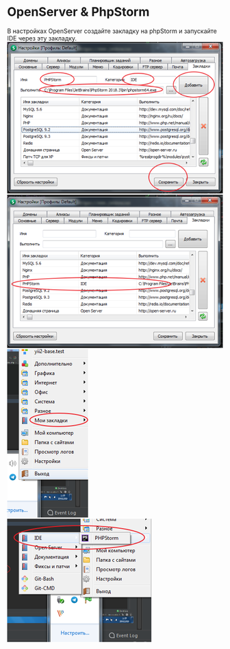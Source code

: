# OpenServer & PhpStorm
В настройках OpenServer создайте закладку на phpStorm и запускайте IDE через эту закладку.
![](img/openserver1.png)
![](img/openserver2.png)
![](img/openserver3.png)
![](img/openserver4.png)